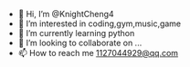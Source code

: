 - 👋 Hi, I’m @KnightCheng4
- 👀 I’m interested in coding,gym,music,game
- 🌱 I’m currently learning python
- 💞️ I’m looking to collaborate on ...
- 📫 How to reach me 1127044929@qq.com

<!---
KnightCheng4/KnightCheng4 is a ✨ special ✨ repository because its `README.md` (this file) appears on your GitHub profile.
You can click the Preview link to take a look at your changes.
--->
